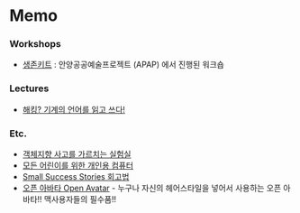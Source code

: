 # Memo

### Workshops
* [생존키트](survival_kit.md) : 안양공공예술프로젝트 (APAP) 에서 진행된 워크숍

### Lectures
* [해킹? 기계의 언어를 읽고 쓰다!](machines_as_metamedia_literacy.md)

### Etc.
* [객체지향 사고를 가르치는 실험실](pages/lab-for-oo.md)
* [모든 어린이를 위한 개인용 컴퓨터](pages/pc-for-child.md)
* [Small Success Stories 회고법](small_success_stories.md)
* [오픈 아바타 Open Avatar](open_avatar.md) - 누구나 자신의 헤어스타일을 넣어서 사용하는 오픈 아바타!! 맥사용자들의 필수품!!
